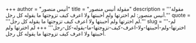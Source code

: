 +++
author = "أنيس منصور"
title = "مقولة أنيس منصور"
description = '''مقولة أنيس منصور: لم اخترتها ولم أحببتها ولا اعرف كيف تزوجتها ما يقوله كل رجل.'''
quote = '''لم اخترتها ولم أحببتها ولا اعرف كيف تزوجتها ما يقوله كل رجل.'''
slug = '''لم-اخترتها-ولم-أحببتها-ولا-اعرف-كيف-تزوجتها-ما-يقوله-كل-رجل'''
+++
لم اخترتها ولم أحببتها ولا اعرف كيف تزوجتها ما يقوله كل رجل.
